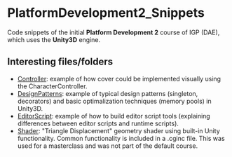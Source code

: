 # PlatformDevelopment2_Snippets
Code snippets of the initial **Platform Development 2** course of IGP (DAE), which uses the **Unity3D** engine.

## Interesting files/folders
- [Controller](Controller): example of how cover could be implemented visually using the CharacterController.
- [DesignPatterns](DesignPatterns): example of typical design patterns (singleton, decorators) and basic optimalization techniques (memory pools) in Unity3D.
- [EditorScript](EditorScript): example of how to build editor script tools (explaining differences between editor scripts and runtime scripts).
- [Shader](Shader): "Triangle Displacement" geometry shader using built-in Unity functionality. Common functionality is included in a .cginc file. This was used for a masterclass and was not part of the default course.
